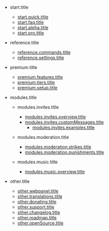 - start.title

  - [start.quick.title](/it/getting-started/quick-start.md)
  - [start.faq.title](/it/getting-started/faq.md)
  - [start.alpha.title](/it/getting-started/alpha.md)
  - [start.pro.title](/it/getting-started/pro.md)

- reference.title

  - [reference.commands.title](/it/reference/commands.md)
  - [reference.settings.title](/it/reference/settings.md)

- premium.title

  - [premium.features.title](/it/premium/features.md)
  - [premium.tiers.title](/it/premium/tiers.md)
  - [premium.setup.title](/it/premium/setup.md)

- modules.title

  - modules.invites.title

    - [modules.invites.overview.title](/it/modules/invites/modules.invites.overview.url.md)
    - [modules.invites.customMessages.title](/it/modules/invites/modules.invites.customMessages.url.md)
      - [modules.invites.examples.title](/it/modules/invites/examples.md)

  - modules.moderation.title

    - [modules.moderation.strikes.title](/it/modules/moderation/strikes.md)
    - [modules.moderation.punishments.title](/it/modules/moderation/punishments.md)

  - modules.music.title

    - [modules.music.overview.title](/it/modules/music/Overview.md)

- other.title

  - [other.webpanel.title](/it/other/webpanel.md)
  - [other.translations.title](/it/other/translations.md)
  - [other.donating.title](/it/other/donating.md)
  - [other.support.title](/it/other/support.md)
  - [other.changelog.title](/it/other/changelog.md)
  - [other.roadmap.title](/it/other/roadmap.md)
  - [other.openSource.title](/it/other/open-source.md)
